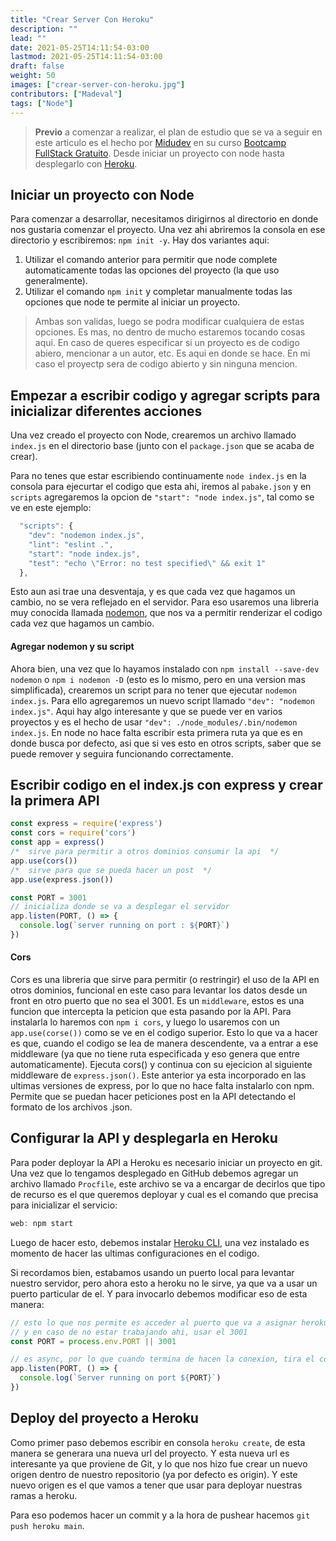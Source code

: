 ```yaml
---
title: "Crear Server Con Heroku"
description: ""
lead: ""
date: 2021-05-25T14:11:54-03:00
lastmod: 2021-05-25T14:11:54-03:00
draft: false
weight: 50
images: ["crear-server-con-heroku.jpg"]
contributors: ["Madeval"]
tags: ["Node"]
---
```


>**Previo** a comenzar a realizar, el plan de estudio que se va a seguir en este articulo es el hecho por [Midudev](https://www.youtube.com/channel/UC8LeXCWOalN8SxlrPcG-PaQ) en su curso [Bootcamp FullStack Gratuito](https://www.youtube.com/playlist?list=PLV8x_i1fqBw0Kn_fBIZTa3wS_VZAqddX7). Desde iniciar un proyecto con node hasta desplegarlo con [Heroku](https://dashboard.heroku.com).


## Iniciar un proyecto con Node

Para comenzar a desarrollar, necesitamos dirigirnos al directorio en donde nos gustaria comenzar el proyecto. Una vez ahi abriremos la consola en ese directorio y escribiremos: `npm init -y`. Hay dos variantes aqui:
1. Utilizar el comando anterior para permitir que node complete automaticamente todas las opciones del proyecto (la que uso generalmente).
2. Utilizar el comando `npm init` y completar manualmente todas las opciones que node te permite al iniciar un proyecto.

>Ambas son validas, luego se podra modificar cualquiera de estas opciones. Es mas, no dentro de mucho estaremos tocando cosas aqui. En caso de queres especificar si un proyecto es de codigo abiero, mencionar a un autor, etc. Es aqui en donde se hace. En mi caso el proyectp sera de codigo abierto y sin ninguna mencion.

## Empezar a escribir codigo y agregar scripts para inicializar diferentes acciones

Una vez creado el proyecto con Node, crearemos un archivo llamado `index.js` en el directorio base (junto con el `package.json` que se acaba de crear).

Para no tenes que estar escribiendo continuamente `node index.js` en la consola para ejecurtar el codigo que esta ahi, iremos al `pabake.json` y en `scripts` agregaremos la opcion de `"start": "node index.js"`, tal como se ve en este ejemplo:

```javascript
  "scripts": {
    "dev": "nodemon index.js",
    "lint": "eslint .",
    "start": "node index.js",
    "test": "echo \"Error: no test specified\" && exit 1"
  },
```

Esto aun asi trae una desventaja, y es que cada vez que hagamos un cambio, no se vera reflejado en el servidor. Para eso usaremos una libreria muy conocida llamada [nodemon](https://github.com/remy/nodemon), que nos va a permitir renderizar el codigo cada vez que hagamos un cambio.

#### Agregar nodemon y su script

Ahora bien, una vez que lo hayamos instalado con `npm install --save-dev nodemon` o `npm i nodemon -D` (esto es lo mismo, pero en una version mas simplificada), crearemos un script para no tener que ejecutar `nodemon index.js`. Para ello agregaremos un nuevo script llamado `"dev": "nodemon index.js"`. Aqui hay algo interesante y que se puede ver en varios proyectos y es el hecho de usar `"dev": ./node_modules/.bin/nodemon index.js`. En node no hace falta escribir esta primera ruta ya que es en donde busca por defecto, asi que si ves esto en otros scripts, saber que se puede remover y seguira funcionando correctamente.

## Escribir codigo en el index.js con express y crear la primera API

```javascript
const express = require('express')
const cors = require('cors')
const app = express()
/*  sirve para permitir a otros dominios consumir la api  */
app.use(cors())
/*  sirve para que se pueda hacer un post  */
app.use(express.json())

const PORT = 3001
// inicializa donde se va a desplegar el servidor
app.listen(PORT, () => {
  console.log(`server running on port : ${PORT}`)
})
```

#### Cors

Cors es una libreria que sirve para permitir (o restringir) el uso de la API en otros dominios, funcional en este caso para levantar los datos desde un front en otro puerto que no sea el 3001. Es un `middleware`, estos es una funcion que intercepta la peticion que esta pasando por la API. Para instalarla lo haremos con `npm i cors`, y luego lo usaremos con un `app.use(corse())` como se ve en el codigo superior. Esto lo que va a hacer es que, cuando el codigo se lea de manera descendente, va a entrar a ese middleware (ya que no tiene ruta especificada y eso genera que entre automaticamente). Ejecuta cors() y continua con su ejecicion al siguiente middleware de `express.json()`. Este anterior ya esta incorporado en las ultimas versiones de express, por lo que no hace falta instalarlo con npm. Permite que se puedan hacer peticiones post en la API detectando el formato de los archivos .json.

## Configurar la API y desplegarla en Heroku

Para poder deployar la API a Heroku es necesario iniciar un proyecto en git. Una vez que lo tengamos desplegado en GitHub debemos agregar un archivo llamado `Procfile`, este archivo se va a encargar de decirlos que tipo de recurso es el que queremos deployar y cual es el comando que precisa para inicializar el servicio:

```javascript
web: npm start
```

Luego de hacer esto, debemos instalar [Heroku CLI](https://devcenter.heroku.com/articles/heroku-cli), una vez instalado es momento de hacer las ultimas configuraciones en el codigo.

Si recordamos bien, estabamos usando un puerto local para levantar nuestro servidor, pero ahora esto a heroku no le sirve, ya que va a usar un puerto particular de el. Y para invocarlo debemos modificar eso de esta manera: 

```javascript
// esto lo que nos permite es acceder al puerto que va a asignar heroku internamente
// y en caso de no estar trabajando ahi, usar el 3001
const PORT = process.env.PORT || 3001

// es async, por lo que cuando termina de hacen la conexion, tira el console.log
app.listen(PORT, () => {
  console.log(`Server running on port ${PORT}`)
})
```

## Deploy del proyecto a Heroku

Como primer paso debemos escribir en consola `heroku create`, de esta manera se generara una nueva url del proyecto. Y esta nueva url es interesante ya que proviene de Git, y lo que nos hizo fue crear un nuevo origen dentro de nuestro repositorio (ya por defecto es origin). Y este nuevo origen es el que vamos a tener que usar para deployar nuestras ramas a heroku.

Para eso podemos hacer un commit y a la hora de pushear hacemos `git push heroku main`.